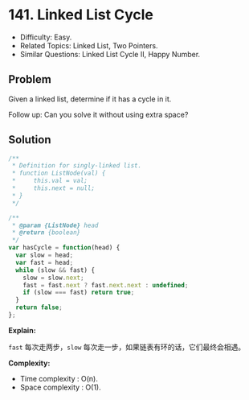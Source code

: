 # 141. Linked List Cycle

- Difficulty: Easy.
- Related Topics: Linked List, Two Pointers.
- Similar Questions: Linked List Cycle II, Happy Number.

## Problem

Given a linked list, determine if it has a cycle in it.

Follow up:
Can you solve it without using extra space?

## Solution

```javascript
/**
 * Definition for singly-linked list.
 * function ListNode(val) {
 *     this.val = val;
 *     this.next = null;
 * }
 */

/**
 * @param {ListNode} head
 * @return {boolean}
 */
var hasCycle = function(head) {
  var slow = head;
  var fast = head;
  while (slow && fast) {
    slow = slow.next;
    fast = fast.next ? fast.next.next : undefined;
    if (slow === fast) return true;
  }
  return false;
};
```

**Explain:**

`fast` 每次走两步，`slow` 每次走一步，如果链表有环的话，它们最终会相遇。

**Complexity:**

* Time complexity : O(n).
* Space complexity : O(1).
